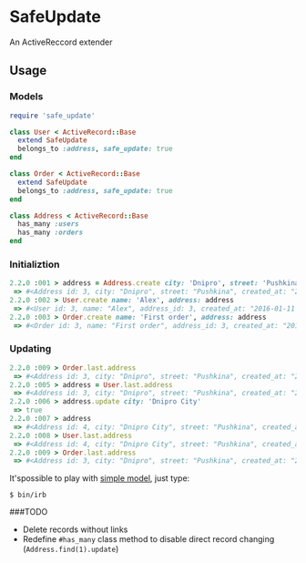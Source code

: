 # SafeUpdate
An ActiveReccord extender

## Usage
### Models
```ruby
require 'safe_update'

class User < ActiveRecord::Base
  extend SafeUpdate
  belongs_to :address, safe_update: true
end

class Order < ActiveRecord::Base
  extend SafeUpdate
  belongs_to :address, safe_update: true
end

class Address < ActiveRecord::Base
  has_many :users
  has_many :orders
end
```
### Initializtion
```ruby
2.2.0 :001 > address = Address.create city: 'Dnipro', street: 'Pushkina'
 => #<Address id: 3, city: "Dnipro", street: "Pushkina", created_at: "2016-01-11 16:29:59", updated_at: "2016-01-11 16:29:59"> 
2.2.0 :002 > User.create name: 'Alex', address: address
 => #<User id: 3, name: "Alex", address_id: 3, created_at: "2016-01-11 16:30:31", updated_at: "2016-01-11 16:30:31"> 
2.2.0 :003 > Order.create name: 'First order', address: address
 => #<Order id: 3, name: "First order", address_id: 3, created_at: "2016-01-11 16:32:03", updated_at: "2016-01-11 16:32:03"> 
```

### Updating
```ruby
2.2.0 :009 > Order.last.address
 => #<Address id: 3, city: "Dnipro", street: "Pushkina", created_at: "2016-01-11 16:29:59", updated_at: "2016-01-11 16:29:59">
2.2.0 :005 > address = User.last.address
 => #<Address id: 3, city: "Dnipro", street: "Pushkina", created_at: "2016-01-11 16:29:59", updated_at: "2016-01-11 16:29:59"> 
2.2.0 :006 > address.update city: 'Dnipro City'
 => true 
2.2.0 :007 > address
 => #<Address id: 4, city: "Dnipro City", street: "Pushkina", created_at: "2016-01-11 16:29:59", updated_at: "2016-01-11 16:34:22"> 
2.2.0 :008 > User.last.address
 => #<Address id: 4, city: "Dnipro City", street: "Pushkina", created_at: "2016-01-11 16:29:59", updated_at: "2016-01-11 16:34:22"> 
2.2.0 :009 > Order.last.address
 => #<Address id: 3, city: "Dnipro", street: "Pushkina", created_at: "2016-01-11 16:29:59", updated_at: "2016-01-11 16:29:59"> 
```

It'spossible to play with [simple model](https://github.com/alexbutirskiy/safe_update/blob/master/spec/config/models.rb), just type:
```
$ bin/irb
```

###TODO
* Delete records without links
* Redefine ```#has_many``` class method to disable direct record changing (```Address.find(1).update```)